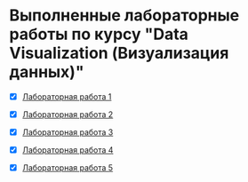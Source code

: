 # Выполненные лабораторные работы по курсу "Data Visualization (Визуализация данных)"

* [x] [Лабораторная работа 1](https://github.com/DimaScientist/Data-Visualization/blob/main/lab1/lab_1_Bakanov_6231.ipynb)
* [x] [Лабораторная работа 2](https://github.com/DimaScientist/Data-Visualization/blob/main/lab2/lab2_Bakanov_6231.ipynb)
* [x] [Лабораторная работа 3](https://github.com/DimaScientist/Data-Visualization/blob/main/lab3/lab3_Bakanov_6231.ipynb)
* [x] [Лабораторная работа 4](https://github.com/DimaScientist/Data-Visualization/blob/main/lab4/lab4_Bakanov_6231.ipynb)
* [x] [Лабораторная работа 5](https://github.com/DimaScientist/Data-Visualization/blob/main/lab5/lab5_Bakanov_6231.ipynb)

